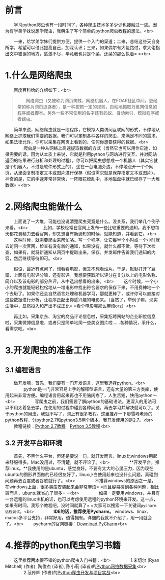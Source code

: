 # 前言
　　学习python爬虫也有一段时间了，各种爬虫技术多多少少也接触过一些。因为有学弟学妹说想学爬虫，我萌生了写个简单的python爬虫教程的想法。\<br>

　　一来，给学弟学妹们提供方便，提供一个入门的渠道；二来，总结这些天自身所学，希望可以借此提高自己，加深认识；三来，如果偶尔有大佬路过，求大佬指出文中错误的地方，感激不尽，毕竟我也只是个菜，还菜的那么执着= =\<br>



# 1.什么是网络爬虫
　　百度百科给的介绍如下：\<br>
　　
>   　　网络爬虫（又被称为网页蜘蛛，网络机器人，在FOAF社区中间，更经常的称为网页追逐者），是一种按照一定的规则，自动地抓取万维网信息的程序或者脚本。另外一些不常使用的名字还有蚂蚁、自动索引、模拟程序或者蠕虫。

　　简单来说，网络爬虫就是一段程序，它模拟人类访问互联网的形式，不停地从网络上抓取我们需要的数据。我们可以定制各种各样的爬虫，来满足不同的需求，如果法律允许，你可以采集在网页上看到的、任何你想要获得的数据。\<br>
　　
　　爬虫是一种从网络上高速提取数据的方式（当然它也可以用作它途，如果需要的话。因为从本质上来说，它就是利用python与网站进行交互、并对网站返回的结果进行分析和处理的过程）。你可以把爬虫想想成一个机器人（其实它就是个机器人，不过是软件形式上的），坐在一台电脑旁边，不停地点开一个个网页，从里面复制指定文本或图片进行保存（假设需求就是保存指定文本或图片）。神奇的是，它的手速非常非常快，一阵眼花缭乱中，本地磁盘中就已经存了一大堆数据= =\<br>
　　

# 2.网络爬虫能做什么

　　上面说了一大堆，可能也没说清楚爬虫究竟是什么。没关系，我们举几个例子来看。\<br>
	　
　　比如，学校经常在官网上发布一些比较重要的通知，我不想每天都花费精力去看官网，却又想当有新通知的时候，就能知道，并看到它。\<br>
　　这种时候，就需要爬虫来帮忙咯。写一个程序，让它每半个小时或一个小时就去访问一次官网，检查有没有新的通知，如果没有，就什么都不做，等待下次检查，如果有，就将新通知从网页中提取出来，保存，并发邮件告诉我们通知的内容，然后继续等待即可。\<br>

　　假设，最近有点闲了，想看看电影，但又不想看烂片。于是，默默打开了豆瓣，上面有电影评分嘛，还有影评。我想要获取所以评分在８分以上的电影名称、简介以及该电影的部分热评，从中选出想看的出来。\<br>
　　这个时候，一个小小的爬虫就能轻轻松松地从一堆电影中找出符合要求的保存下来，不用费神地一个个去瞅了。如果你还会自然语言处理和机器学习，那就更棒了，或许你可以直接对这些数据进行分析，让程序匹配出你感兴趣的电影来。（当然了，举例子嘛，现实生活中，显然投入和产出不成正比= =看个电影哪那么麻烦orz）\<br>

　　再比如，采集京东、淘宝的商品评论信息啦，采集招聘网站的企业职位信息啦，采集微博信息啦，或者只是简单地爬一些美女图片啦……各种情况，采什么，看需求吧。\<br>


# 3.开发爬虫的准备工作

## 3.1 编程语言

　　做开发嘛，首先，我们要有一门开发语言，这里我选择python。\<br>
　　
　　python是一门非常容易上手的解释型语言，还有大量的第三方类库，使用起来非常方便。编程语言用起来再也不用脑阔疼了，人生苦短，快用python～\<br>
　　
　　写爬虫之前，我们需要了解python的基础语法。更深入的用法可以不用太着急去学，在使用的过程中碰到各种问题，再去学习并解决就可以了。关于python的用法，我就不写了，网上有很多教程。这里推荐一下廖雪峰老师的python教程，分python2.7和python3.5两个版本，我开发使用的是2.7。\<br>
　　教程链接：[Python 2.7教程](https://www.liaoxuefeng.com/wiki/001374738125095c955c1e6d8bb493182103fac9270762a000)　[Python 3.5教程](https://www.liaoxuefeng.com/wiki/0014316089557264a6b348958f449949df42a6d3a2e542c000)\<br>

## 3.2 开发平台和环境

　　首先，不黑什么平台，但还是要说一句，就开发而言，linux比windows用起来舒服得多。Mac没用过，不清楚，就不评论了。\<br>
　　
　　**开发平台，推荐linux。**我使用的是ubuntu，感觉良好。不要有太大的心里压力，因为现在ubuntu的图形界面做的已经很友好了，linux小白使用起来也没什么问题，真碰到问题再去百度或者谷歌就行了。\<br>
　　
　　不推荐windows的原因之一是，在windows上面，很多类库安装起来会非常麻烦= =而且容易碰到各种问题，相比较而言，ubuntu就省心了很多= =\<br>
　　
　　如果一定要用windows，并且有一台远程的linux主机的话，也可以考虑使用远程的python环境来开发。这一点，如果有时间，我写个教程吧，没时间就算了= =大家可以搜索一下关键词`pycharm 远程调试`。\<br>
　　
　　**IDE的话，推荐使用Pycharm。** windows、linux、macos多平台支持，非常好用，值得拥有。详细的我就不介绍了，用一用就会了。\<br>
　　pycharm的官网链接：[Download PyCharm](https://www.jetbrains.com/pycharm/download/#section=linux)\<br>
　　
# 4.推荐的python爬虫学习书籍

　　这里推荐两本很不错的python爬虫入门书籍：\<br>
　　
　　1.米切尔 (Ryan Mitchell) (作者), 陶俊杰 (译者), 陈小莉 (译者)的[Python网络数据采集](https://www.amazon.cn/图书/dp/B01DU8CXJ4/ref=sr_1_1?s=books&ie=UTF8&qid=1504788318&sr=1-1&keywords=python网络数据采集)\<br>
　　
　　2.范传辉 (作者)的[Python爬虫开发与项目实战](https://www.amazon.cn/Python%E7%88%AC%E8%99%AB%E5%BC%80%E5%8F%91%E4%B8%8E%E9%A1%B9%E7%9B%AE%E5%AE%9E%E6%88%98-%E8%8C%83%E4%BC%A0%E8%BE%89/dp/B071WMZ43K/ref=sr_1_1?s=books&ie=UTF8&qid=1504788465&sr=1-1&keywords=%E8%8C%83%E4%BC%A0%E8%BE%89)\<br>